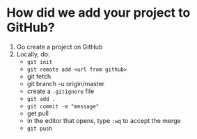 # How did we add your project to GitHub?

1. Go create a project on GitHub
2. Locally, do:
	- `git init`
	- `git remote add <url from github>`
	- git fetch
	- git branch -u origin/master
	- create a `.gitignore` file
	- `git add .`
	- `git commit -m "message"`
	- get pull
	- in the editor that opens, type `:wq` to accept the merge
	- `git push`